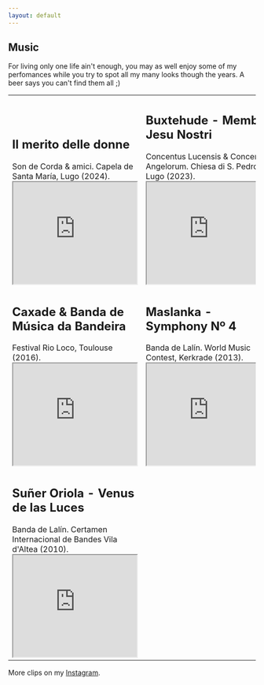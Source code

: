 ```yaml
---
layout: default
---
```


## Music

For living only one life ain't enough, you may as well enjoy some of my perfomances while you try to spot all my many looks though the years. A beer says you can't find them all ;)


<!-- <iframe width="420" height="345" src="https://www.youtube.com/embed/DeehD4Y5tfA"> -->
<!-- </iframe> -->

<table>
  <tr>
    <td valign="bottom">
      <h2>Il merito delle donne</h2>
      Son de Corda & amici. Capela de Santa María, Lugo (2024).
      <iframe width="252" height="207" src="https://www.youtube.com/embed/7xd_2EIMJg8?si=X8Pa3HajJFRhnioZ"></iframe>
    </td>
    <td valign="bottom">
      <h2>Buxtehude - Membra Jesu Nostri</h2>
      Concentus Lucensis & Concentus Angelorum. Chiesa di S. Pedro, Lugo (2023).
      <iframe width="252" height="207" src="https://www.youtube.com/embed/gAg0haXkMlM"></iframe>
    </td>
  </tr>
  <tr>
    <td valign="bottom">
      <h2>Caxade & Banda de Música da Bandeira</h2>
      Festival Rio Loco, Toulouse (2016). 
      <iframe width="252" height="207" src="https://www.youtube.com/embed/CdEIERNBad0"></iframe>
    </td>
    <td valign="bottom">
      <h2>Maslanka - Symphony Nº 4</h2>
      Banda de Lalín. World Music Contest, Kerkrade (2013).
      <iframe width="252" height="207" src="https://www.youtube.com/embed/DeehD4Y5tfA"></iframe>
    </td>
  </tr>
  <tr>
    <td>
      <h2>Suñer Oriola - Venus de las Luces</h2>
      Banda de Lalín. Certamen Internacional de Bandes Vila d'Altea (2010).
      <iframe width="252" height="207" src="https://www.youtube.com/embed/FrJashZ09Go"></iframe>
    </td>
    <td>
    </td>
  </tr>
</table>

More clips on my <a href="https://www.instagram.com/nicolobo12/">Instagram</a>.
